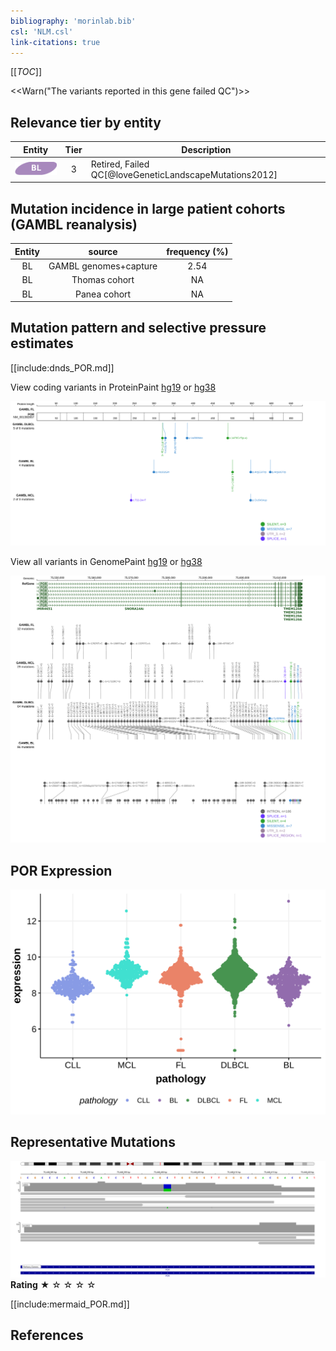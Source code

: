 ```yaml
---
bibliography: 'morinlab.bib'
csl: 'NLM.csl'
link-citations: true
---
```

[[_TOC_]]

<<Warn("The variants reported in this gene failed QC")>>


## Relevance tier by entity

|Entity|Tier|Description                           |
|:------:|:----:|--------------------------------------|
|![BL](images/icons/BL_tier2.png)    |3   | Retired, Failed QC[@loveGeneticLandscapeMutations2012]|

## Mutation incidence in large patient cohorts (GAMBL reanalysis)

|Entity|source               |frequency (%)|
|:------:|:---------------------:|:-------------:|
|BL    |GAMBL genomes+capture|2.54         |
|BL    |Thomas cohort        |  NA         |
|BL    |Panea cohort         |  NA         |

## Mutation pattern and selective pressure estimates

[[include:dnds_POR.md]]



View coding variants in ProteinPaint [hg19](https://morinlab.github.io/LLMPP/GAMBL/POR_protein.html)  or [hg38](https://morinlab.github.io/LLMPP/GAMBL/POR_protein_hg38.html)

![](images/proteinpaint/POR_NM_001382657.svg)

View all variants in GenomePaint [hg19](https://morinlab.github.io/LLMPP/GAMBL/POR.html)  or [hg38](https://morinlab.github.io/LLMPP/GAMBL/POR_hg38.html)

![](images/proteinpaint/POR.svg)

## POR Expression
![](images/gene_expression/POR_by_pathology.svg)
<!-- ORIGIN: loveGeneticLandscapeMutations2012 -->
<!-- BL: loveGeneticLandscapeMutations2012 -->

## Representative Mutations

![](primary/Love_POR.svg)
**Rating**
&starf; &star; &star; &star; &star;


[[include:mermaid_POR.md]]

## References

